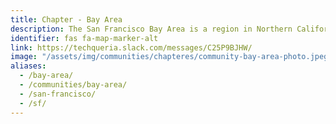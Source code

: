 ```yaml
---
title: Chapter - Bay Area
description: The San Francisco Bay Area is a region in Northern California spanning the city of San Francisco and surrounding counties.
identifier: fas fa-map-marker-alt
link: https://techqueria.slack.com/messages/C25P9BJHW/
image: "/assets/img/communities/chapteres/community-bay-area-photo.jpeg"
aliases:
  - /bay-area/
  - /communities/bay-area/
  - /san-francisco/
  - /sf/
---
```

